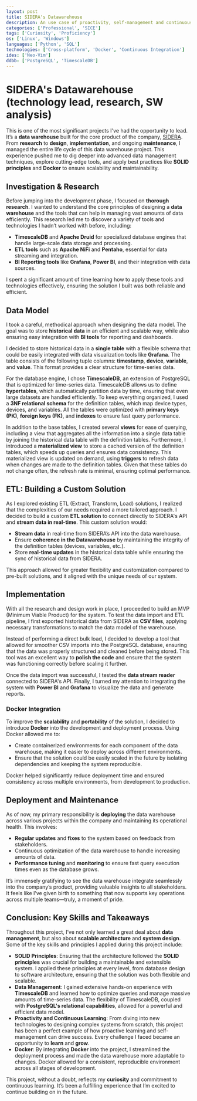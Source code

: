 ```yaml
---
layout: post
title: SIDERA's Datawarehouse
description: An use case of proactivity, self-management and continuous learning
categories: ['Professional', 'SICE']
tags: ['Curiosity', 'Proficiency']
os: ['Linux', 'Windows']
languages: ['Python', 'SQL']
technologies: ['Cross-platform', 'Docker', 'Continuous Integration']
ides: ['Neo-Vim']
ddbb: ['PostgreSQL', 'TimescaleDB']
---
```


# SIDERA's Datawarehouse (technology lead, research, SW analysis)

This is one of the most significant projects I've had the opportunity to lead. It’s a **data warehouse** built for the core product of the company, [SIDERA](/projects/sidera). From **research** to **design**, **implementation**, and ongoing **maintenance**, I managed the entire life cycle of this data warehouse project. This experience pushed me to dig deeper into advanced data management techniques, explore cutting-edge tools, and apply best practices like **SOLID principles** and **Docker** to ensure scalability and maintainability.

## Investigation & Research

Before jumping into the development phase, I focused on **thorough research**. I wanted to understand the core principles of designing a **data warehouse** and the tools that can help in managing vast amounts of data efficiently. This research led me to discover a variety of tools and technologies I hadn’t worked with before, including:

- **TimescaleDB** and **Apache Druid** for specialized database engines that handle large-scale data storage and processing.
- **ETL tools** such as **Apache NiFi** and **Pentaho**, essential for data streaming and integration.
- **BI Reporting tools** like **Grafana**, **Power BI**, and their integration with data sources.

I spent a significant amount of time learning how to apply these tools and technologies effectively, ensuring the solution I built was both reliable and efficient.

## Data Model

I took a careful, methodical approach when designing the data model. The goal was to store **historical data** in an efficient and scalable way, while also ensuring easy integration with **BI tools** for reporting and dashboards.

I decided to store historical data in a **single table** with a flexible schema that could be easily integrated with data visualization tools like **Grafana**. The table consists of the following tuple columns: **timestamp**, **device**, **variable**, and **value**. This format provides a clear structure for time-series data.

For the database engine, I chose **TimescaleDB**, an extension of PostgreSQL that is optimized for time-series data. TimescaleDB allows us to define **hypertables**, which automatically partition data by time, ensuring that even large datasets are handled efficiently. To keep everything organized, I used a **3NF relational schema** for the definition tables, which map device types, devices, and variables. All the tables were optimized with **primary keys (PK)**, **foreign keys (FK)**, and **indexes** to ensure fast query performance.

In addition to the base tables, I created several **views** for ease of querying, including a view that aggregates all the information into a single data table by joining the historical data table with the definition tables. Furthermore, I introduced a **materialized view** to store a cached version of the definition tables, which speeds up queries and ensures data consistency. This materialized view is updated on demand, using **triggers** to refresh data when changes are made to the definition tables. Given that these tables do not change often, the refresh rate is minimal, ensuring optimal performance.

## ETL: Building a Custom Solution

As I explored existing ETL (Extract, Transform, Load) solutions, I realized that the complexities of our needs required a more tailored approach. I decided to build a custom **ETL solution** to connect directly to SIDERA's API and **stream data in real-time**. This custom solution would:

- **Stream data** in real-time from SIDERA’s API into the data warehouse.
- Ensure **coherence in the Datawarehouse** by maintaining the integrity of the definition tables (devices, variables, etc.).
- Store **real-time updates** in the historical data table while ensuring the sync of historical data from SIDERA.

This approach allowed for greater flexibility and customization compared to pre-built solutions, and it aligned with the unique needs of our system.

## Implementation

With all the research and design work in place, I proceeded to build an MVP (Minimum Viable Product) for the system. To test the data import and ETL pipeline, I first exported historical data from SIDERA as **CSV files**, applying necessary transformations to match the data model of the warehouse.

Instead of performing a direct bulk load, I decided to develop a tool that allowed for smoother CSV imports into the PostgreSQL database, ensuring that the data was properly structured and cleaned before being stored. This tool was an excellent way to **polish the code** and ensure that the system was functioning correctly before scaling it further.

Once the data import was successful, I tested the **data stream reader** connected to SIDERA's API. Finally, I turned my attention to integrating the system with **Power BI** and **Grafana** to visualize the data and generate reports.

### Docker Integration

To improve the **scalability** and **portability** of the solution, I decided to introduce **Docker** into the development and deployment process. Using Docker allowed me to:

- Create containerized environments for each component of the data warehouse, making it easier to deploy across different environments.
- Ensure that the solution could be easily scaled in the future by isolating dependencies and keeping the system reproducible.

Docker helped significantly reduce deployment time and ensured consistency across multiple environments, from development to production.

## Deployment and Maintenance

As of now, my primary responsibility is **deploying** the data warehouse across various projects within the company and maintaining its operational health. This involves:

- **Regular updates** and **fixes** to the system based on feedback from stakeholders.
- Continuous optimization of the data warehouse to handle increasing amounts of data.
- **Performance tuning** and **monitoring** to ensure fast query execution times even as the database grows.

It’s immensely gratifying to see the data warehouse integrate seamlessly into the company’s product, providing valuable insights to all stakeholders. It feels like I’ve given birth to something that now supports key operations across multiple teams—truly, a moment of pride.

## Conclusion: Key Skills and Takeaways

Throughout this project, I’ve not only learned a great deal about **data management**, but also about **scalable architecture** and **system design**. Some of the key skills and principles I applied during this project include:

- **SOLID Principles**: Ensuring that the architecture followed the **SOLID principles** was crucial for building a maintainable and extensible system. I applied these principles at every level, from database design to software architecture, ensuring that the solution was both flexible and scalable.
- **Data Management**: I gained extensive hands-on experience with **TimescaleDB** and learned how to optimize queries and manage massive amounts of time-series data. The flexibility of TimescaleDB, coupled with **PostgreSQL's relational capabilities**, allowed for a powerful and efficient data model.
- **Proactivity and Continuous Learning**: From diving into new technologies to designing complex systems from scratch, this project has been a perfect example of how proactive learning and self-management can drive success. Every challenge I faced became an opportunity to **learn** and **grow**.
- **Docker**: By integrating **Docker** into the project, I streamlined the deployment process and made the data warehouse more adaptable to changes. Docker allowed for a consistent, reproducible environment across all stages of development.

This project, without a doubt, reflects my **curiosity** and commitment to continuous learning. It’s been a fulfilling experience that I’m excited to continue building on in the future.
